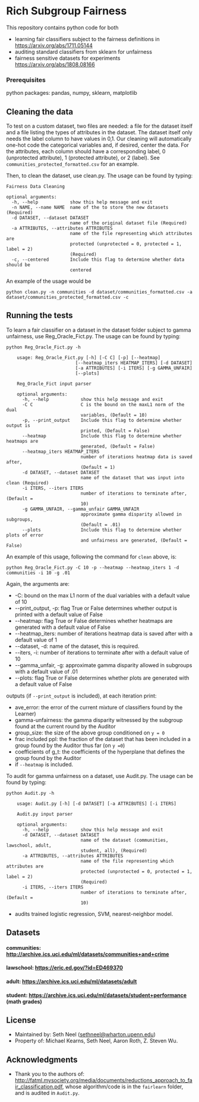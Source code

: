 # Rich Subgroup Fairness

This repository contains python code for both 
* learning fair classifiers subject to the fairness definitions in https://arxiv.org/abs/1711.05144
* auditing standard classifiers from sklearn for unfairness
* fairness sensitive datasets for experiments https://arxiv.org/abs/1808.08166

### Prerequisites

python packages: pandas, numpy, sklearn, matplotlib

## Cleaning the data
To test on a custom dataset, two files are needed: a file for the dataset itself and a file listing the types of attributes
in the dataset. The dataset itself only needs the label column to have
values in 0,1. Our cleaning will automatically one-hot code the categorical variables and, if desired, center the data.
For the attributes, each column should have a corresponding label, 0 (unprotected attribute), 1 (protected attribute),
or 2 (label). See `communities_protected_formatted.csv` for an example.

Then, to clean the dataset, use clean.py. The usage can be found by typing:
```
Fairness Data Cleaning

optional arguments:
  -h, --help            show this help message and exit
  -n NAME, --name NAME  name of the to store the new datasets (Required)
  -d DATASET, --dataset DATASET
                        name of the original dataset file (Required)
  -a ATTRIBUTES, --attributes ATTRIBUTES
                        name of the file representing which attributes are
                        protected (unprotected = 0, protected = 1, label = 2)
                        (Required)
  -c, --centered        Include this flag to determine whether data should be
                        centered

```

An example of the usage would be
```
python clean.py -n communities -d dataset/communities_formatted.csv -a dataset/communities_protected_formatted.csv -c
```

## Running the tests

To learn a fair classifier on a dataset in the dataset folder subject to gamma unfairness, use Reg_Oracle_Fict.py.
The usage can be found by typing:

```
python Reg_Oracle_Fict.py -h

    usage: Reg_Oracle_Fict.py [-h] [-C C] [-p] [--heatmap]
                          [--heatmap_iters HEATMAP_ITERS] [-d DATASET]
                          [-a ATTRIBUTES] [-i ITERS] [-g GAMMA_UNFAIR]
                          [--plots]

    Reg_Oracle_Fict input parser
    
    optional arguments:
      -h, --help            show this help message and exit
      -C C                  C is the bound on the maxL1 norm of the dual
                            variables, (Default = 10)
      -p, --print_output    Include this flag to determine whether output is
                            printed, (Default = False)
      --heatmap             Include this flag to determine whether heatmaps are
                            generated, (Default = False)
      --heatmap_iters HEATMAP_ITERS
                            number of iterations heatmap data is saved after,
                            (Default = 1)
      -d DATASET, --dataset DATASET
                            name of the dataset that was input into clean (Required)
      -i ITERS, --iters ITERS
                            number of iterations to terminate after, (Default =
                            10)
      -g GAMMA_UNFAIR, --gamma_unfair GAMMA_UNFAIR
                            approximate gamma disparity allowed in subgroups,
                            (Default = .01)
      --plots               Include this flag to determine whether plots of error
                            and unfairness are generated, (Default = False)

```
An example of this usage, following the command for `clean` above, is:
```
python Reg_Oracle_Fict.py -C 10 -p --heatmap --heatmap_iters 1 -d communities -i 10 -g .01
```
Again, the arguments are:
* -C: bound on the max L1 norm of the dual variables with a default value of 10
* --print_output, -p: flag True or False determines whether output is printed with a default value of False
* --heatmap: flag True or False determines whether heatmaps are generated with a default value of False
* --heatmap_iters:  number of iterations heatmap data is saved after with a default value of 1
* --dataset, -d: name of the dataset, this is required.
* --iters, -i: number of iterations to terminate after with a default value of 10
* --gamma_unfair, -g: approximate gamma disparity allowed in subgroups with a default value of .01
* --plots: flag True or False determines whether plots are generated with a default value of False

outputs (if ```--print_output``` is included), at each iteration print:
* ave_error: the error of the current mixture of classifiers found by the Learner)
* gamma-unfairness: the gamma disparity witnessed by the subgroup found at the current round by the Auditor
* group_size: the size of the above group conditioned on `y = 0`
* frac included ppl: the fraction of the dataset that has been included in a group found by the Auditor thus far (on `y =0`)
* coefficients of g_t: the coefficients of the hyperplane that defines the group found by the Auditor
* if ```--heatmap``` is included.

To audit for gamma unfairness on a dataset, use Audit.py. The usage can be found by typing:
```
python Audit.py -h

    usage: Audit.py [-h] [-d DATASET] [-a ATTRIBUTES] [-i ITERS]

    Audit.py input parser

    optional arguments:
      -h, --help            show this help message and exit
      -d DATASET, --dataset DATASET
                            name of the dataset (communities, lawschool, adult,
                            student, all), (Required)
      -a ATTRIBUTES, --attributes ATTRIBUTES
                            name of the file representing which attributes are
                            protected (unprotected = 0, protected = 1, label = 2)
                            (Required)
      -i ITERS, --iters ITERS
                            number of iterations to terminate after, (Default =
                            10)
```

* audits trained logistic regression, SVM, nearest-neighbor model. 
## Datasets
#### communities: http://archive.ics.uci.edu/ml/datasets/communities+and+crime
#### lawschool: https://eric.ed.gov/?id=ED469370
#### adult: https://archive.ics.uci.edu/ml/datasets/adult
#### student: https://archive.ics.uci.edu/ml/datasets/student+performance (math grades)


## License
* Maintained by: Seth Neel (sethneel@wharton.upenn.edu)
* Property of: Michael Kearns, Seth Neel, Aaron Roth, Z. Steven Wu.

## Acknowledgments

* Thank you to the authors of: http://fatml.mysociety.org/media/documents/reductions_approach_to_fair_classification.pdf, whose algorithm/code is in the `fairlearn` folder, and is audited in `Audit.py`.
